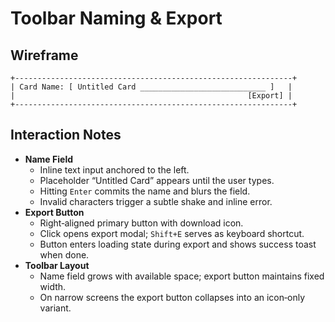 # Toolbar Naming & Export

## Wireframe

```plaintext
+--------------------------------------------------------------+
| Card Name: [ Untitled Card ____________________________ ]   |
|                                                    [Export] |
+--------------------------------------------------------------+
```

## Interaction Notes
- **Name Field**
  - Inline text input anchored to the left.
  - Placeholder “Untitled Card” appears until the user types.
  - Hitting `Enter` commits the name and blurs the field.
  - Invalid characters trigger a subtle shake and inline error.
- **Export Button**
  - Right‑aligned primary button with download icon.
  - Click opens export modal; `Shift+E` serves as keyboard shortcut.
  - Button enters loading state during export and shows success toast when done.
- **Toolbar Layout**
  - Name field grows with available space; export button maintains fixed width.
  - On narrow screens the export button collapses into an icon‑only variant.
